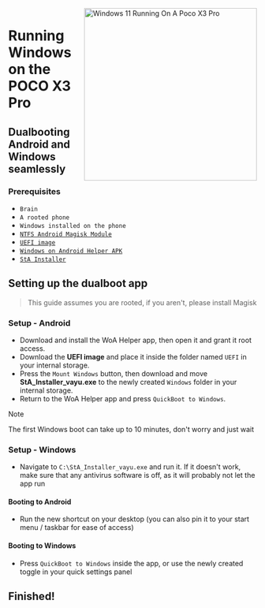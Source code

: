 <img align="right" src="https://github.com/woa-vayu/src_vayu_windows/blob/main/2Poco X3 Pro Windows.png" width="350" alt="Windows 11 Running On A Poco X3 Pro">

# Running Windows on the POCO X3 Pro

## Dualbooting Android and Windows seamlessly

### Prerequisites
- ```Brain```
- ```A rooted phone```
- ```Windows installed on the phone```
- [```NTFS Android Magisk Module```](https://github.com/woa-vayu-archive/Port-Windows-11-POCO-X3-Pro/releases/tag/ntfsdroid)
- [```UEFI image```](https://github.com/woa-vayu/msmnilePkg/releases/latest)
- [```Windows on Android Helper APK```](https://github.com/woa-vayu/WoA-Helper-M3K/releases/latest)
- [```StA Installer```](https://github.com/woa-vayu-archive/Port-Windows-11-POCO-X3-Pro/releases/tag/dualboot)

## Setting up the dualboot app
> This guide assumes you are rooted, if you aren't, please install Magisk

### Setup - Android
- Download and install the WoA Helper app, then open it and grant it root access.
- Download the **UEFI image** and place it inside the folder named `UEFI` in your internal storage.
- Press the `Mount Windows` button, then download and move **StA_Installer_vayu.exe** to the newly created `Windows` folder in your internal storage.
- Return to the WoA Helper app and press `QuickBoot to Windows`.
  
> [!NOTE]
> The first Windows boot can take up to 10 minutes, don't worry and just wait

### Setup - Windows
- Navigate to `C:\StA_Installer_vayu.exe` and run it. If it doesn't work, make sure that any antivirus software is off, as it will probably not let the app run

#### Booting to Android
- Run the new shortcut on your desktop (you can also pin it to your start menu / taskbar for ease of access)

#### Booting to Windows
- Press `QuickBoot to Windows` inside the app, or use the newly created toggle in your quick settings panel
  
## Finished!
